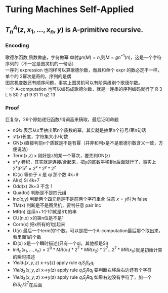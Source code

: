# Turing Machines Self-Applied
## $T_n^A(z,x_1,...,x_n,y)$ is A-primitive recursive.
### Encoding 
歌德尔函数,质数做底，字符做幂 单射$gn(M)=n$,则$M=gn^{-1}(n)$，这是一个字符序列的（不一定是图灵机的一句话）  
一序列 expression 也同样可以算歌德尔数，而且和单个 expr 的数必定不一样，单个的 2幂次是奇的，序列的是偶  
图灵机变数还有顺序问题，事实上图灵机可以有阶乘级别个歌德尔数。  
一个 A-computation 也可以编码成歌德尔数，就是一连串的序列编码就行了
R 3 L 5 S0 7 q1 9 S1 11 q2 13
### Proof
巨复杂，26个原始递归函数/谓词高来稿取，最后证明命题  
 * $nGlx$ 表示从x里抽出第n个质数的幂，其实就是抽第n个符号/第n句话  
 * $\mathcal L(x)$长度，字符集大小/句数  
 * GN(x)直接判前n个质数是不是有幂（并非和判x是不是歌德尔数含义一致，方便说法）
 * Term(x,z) x 刚好是z的某一个幂次，要先判GN(z)  
 * x*y 卷积，其实就是连接/合起来，把y的底数平移到x后面就行了，事实上 $2^x3^y5^z=2^x*2^y*2^z$  
 * IC(x) 等价于 x 是 qi 那个数 4k+9
 * Al(x) Si 4k+7
 * Odd(x) 2k+3 不含 1
 * Quad(x) 判断是不是四元组
 * Inc(x,y) 判断两个四元组是不是前两个字符重合 注意 $x=y$时为 false
 * TM(x) 判断是不是图灵机，要判任意 pair Inc
 * MR(n) 连续n+1个1(1就是S1)的串
 * CU(n,x) x的第n位是不是1
 * Corn(x) 把x所有的1加起来
 * U(y) 最后一个term的1个数。可以是把一个A-computation最后那个取出来，看里面1的个数
 * ID(x) x是一个瞬时描述(只有一个qi，其他都是Si)
 * $Init_n(x_1,...,x_n)=2^9*MR(x_1)*2^7*MR(x_2)*2^7...2^7*MR(x_n)$就是初始计算的瞬时描述
 * $Yield_1(x,y,z)$ x->y(z) apply rule $q_i S_j S_k q_l$
 * $Yield_2(x,y,z)$ x->y(z) apply rule $q_i S_j R q_l$ 要判断右移后右边还有个字符
 * $Yield_3(x,y,z)$ x->y(z) apply rule $q_i S_j R q_l$ 如果右边没有字符了，加一个$B/S_0/2^7$在后面